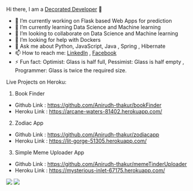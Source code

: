 Hi there, I am a [Decorated Developer](http://decorateddevelopers.com "My work") 👋


- 🔭 I’m currently working on Flask based Web Apps for prediction
- 🌱 I’m currently learning  Data Science and Machine learning 
- 👯 I’m looking to collaborate on  Data Science and Machine learning 
- 🤔 I’m looking for help with Dockers
- 💬 Ask me about Python, JavaScript, Java , Spring , Hibernate 
- 📫 How to reach me: [LinkedIn](https://www.linkedin.com/in/anirudh-thakur-bb621159/) , [Facebook](https://www.facebook.com/huntguy.anirudh)
- ⚡ Fun fact: Optimist: Glass is half full, Pessimist: Glass is half empty , Programmer: Glass is twice the required size.

Live Projects on Heroku:

1. Book Finder
- Github Link : https://github.com/Anirudh-thakur/bookFinder
- Heroku Link : https://arcane-waters-81402.herokuapp.com/

2. Zodiac App
- Github Link : https://github.com/Anirudh-thakur/zodiacapp
- Heroku Link : https://lit-gorge-51305.herokuapp.com/

3. Simple Meme Uploader App 
- Github Link : https://github.com/Anirudh-thakur/memeTinderUploader
- Heroku Link : https://mysterious-inlet-67175.herokuapp.com/


<img src="https://github-readme-stats.vercel.app/api?username=Anirudh-thakur&&show_icons=true&title_color=ffffff&icon_color=bb2acf&text_color=daf7dc&bg_color=151515">
<img src="https://github-readme-stats.vercel.app/api/top-langs/?username=Anirudh-thakur&amp;theme=dark&amp;hide_langs_below=1">


